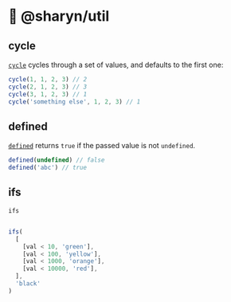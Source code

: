 # 🌹 @sharyn/util

## cycle

[`cycle`](https://github.com/sharynjs/sharyn-util/blob/master/cycle.md) cycles through a set of values, and defaults to the first one:

```js
cycle(1, 1, 2, 3) // 2
cycle(2, 1, 2, 3) // 3
cycle(3, 1, 2, 3) // 1
cycle('something else', 1, 2, 3) // 1
```

## defined

[`defined`](https://github.com/sharynjs/sharyn-util/blob/master/defined.md) returns `true` if the passed value is not `undefined`.

```js
defined(undefined) // false
defined('abc') // true
```

## ifs

`ifs`

```js

```

```js
ifs(
  [
    [val < 10, 'green'],
    [val < 100, 'yellow'],
    [val < 1000, 'orange'],
    [val < 10000, 'red'],
  ],
  'black'
)
```
